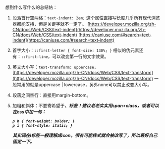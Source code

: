 想到什么写什么的总结帖：
1. 段落首行空两格：`text-indent: 2em;`
这个属性直接写长度几乎所有现代浏览器都能支持，但是关键字就不一定了。
[https://developer.mozilla.org/zh-CN/docs/Web/CSS/text-indent](https://developer.mozilla.org/zh-CN/docs/Web/CSS/text-indent)
[https://caniuse.com/#search=text-indent](https://caniuse.com/#search=text-indent)

2. 首字大小：`::first-letter { font-size: 130%; }`
相似的伪元素还有：`::first-line`，可以改变第一行的文字效果。

3. 英文大小写：`text-transform: uppercase;`
[https://developer.mozilla.org/zh-CN/docs/Web/CSS/text-transform](https://developer.mozilla.org/zh-CN/docs/Web/CSS/text-transform)
一般常用的就是uppercase | lowercase，另外none可以禁止改变大小写。

4. 段落之间空行：直接用margin-bottom。

5. 加粗和斜体：不要寄希望于<b>、<i>标签！建议老老实实用span+class，或者可以在css中加一句：
    ```
    p b { font-weight: bolder; }
    p i { font-style: italic; }
    ```
    其实现在i标签一般理解成icon，很有可能样式就会被改写了，所以最好自己固定一下。
